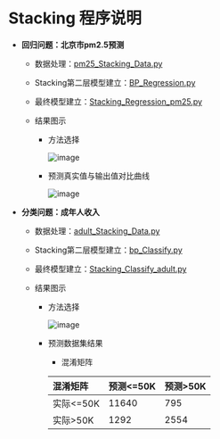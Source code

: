 # Stacking 程序说明

  + **回归问题：北京市pm2.5预测**
  
     + 数据处理：[pm25_Stacking_Data.py](https://github.com/Anfany/Machine-Learning-for-Beginner-by-Python3/blob/master/Stacking/pm25_Stacking_Data.py)
     
     + Stacking第二层模型建立：[BP_Regression.py](https://github.com/Anfany/Machine-Learning-for-Beginner-by-Python3/blob/master/Stacking/BP_Regression.py)
     
    + 最终模型建立：[Stacking_Regression_pm25.py](https://github.com/Anfany/Machine-Learning-for-Beginner-by-Python3/blob/master/Stacking/Stacking_Regression_pm25.py)
     
     + 结果图示
     
         * 方法选择
       
           ![image](https://github.com/Anfany/Machine-Learning-for-Beginner-by-Python3/blob/master/Boosting/CatBoost/CatBoost_pm25.png) 
  
        * 预测真实值与输出值对比曲线 
     
           ![image](https://github.com/Anfany/Machine-Learning-for-Beginner-by-Python3/blob/master/Boosting/CatBoost/CatBoost_duibi.jpeg)
         
 
  
  + **分类问题：成年人收入**
    
     + 数据处理：[adult_Stacking_Data.py](https://github.com/Anfany/Machine-Learning-for-Beginner-by-Python3/blob/master/Stacking/adult_Stacking_Data.py)
     
     + Stacking第二层模型建立：[bp_Classify.py](https://github.com/Anfany/Machine-Learning-for-Beginner-by-Python3/blob/master/Stacking/bp_Classify.py) 
     
     + 最终模型建立：[Stacking_Classify_adult.py](https://github.com/Anfany/Machine-Learning-for-Beginner-by-Python3/blob/master/Stacking/Stacking_Classify_adult.py)
     
     + 结果图示
     
         * 方法选择
       
           ![image](https://github.com/Anfany/Machine-Learning-for-Beginner-by-Python3/blob/master/Boosting/CatBoost/Stacking_adult8.jpg) 
  
        * 预测数据集结果
        
           * 混淆矩阵
   
           |  混淆矩阵 | 预测<=50K | 预测>50K |
           |:-------|:-------|:-------|
           | 实际<=50K |   11640|   795   |
           |  实际>50K |    1292 |   2554  |


